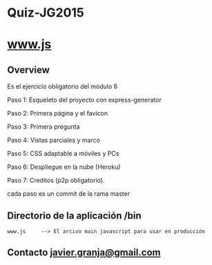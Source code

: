 # Quiz-JG2015
# www.js

## Overview

Es el ejercicio obligatorio del módulo 6 

Paso 1: Esqueleto del proyecto con express-generator

Paso 2: Primera página y el favicon

Paso 3: Primera pregunta

Paso 4: Vistas parciales y marco

Paso 5: CSS adaptable a móviles y PCs

Paso 6: Despliegue en la nube (Heroku)

Paso 7: Creditos (p2p obligatorio).

cada paso es un commit de la rama master

## Directorio de la aplicación /bin

    www.js     --> El arcivo main javascript para usar en producción


## Contacto  javier.granja@gmail.com
